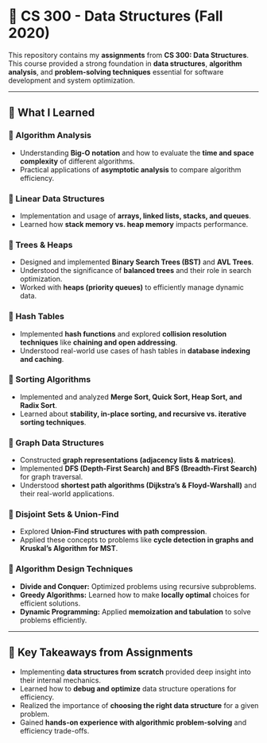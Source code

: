 # 📘 CS 300 - Data Structures (Fall 2020)

This repository contains my **assignments** from **CS 300: Data Structures**. This course provided a strong foundation in **data structures**, **algorithm analysis**, and **problem-solving techniques** essential for software development and system optimization.

---

## 📌 What I Learned

### 🔹 Algorithm Analysis  
- Understanding **Big-O notation** and how to evaluate the **time and space complexity** of different algorithms.  
- Practical applications of **asymptotic analysis** to compare algorithm efficiency.  

### 🔹 Linear Data Structures  
- Implementation and usage of **arrays, linked lists, stacks, and queues**.  
- Learned how **stack memory vs. heap memory** impacts performance.  

### 🔹 Trees & Heaps  
- Designed and implemented **Binary Search Trees (BST)** and **AVL Trees**.  
- Understood the significance of **balanced trees** and their role in search optimization.  
- Worked with **heaps (priority queues)** to efficiently manage dynamic data.  

### 🔹 Hash Tables  
- Implemented **hash functions** and explored **collision resolution techniques** like **chaining and open addressing**.  
- Understood real-world use cases of hash tables in **database indexing and caching**.  

### 🔹 Sorting Algorithms  
- Implemented and analyzed **Merge Sort, Quick Sort, Heap Sort, and Radix Sort**.  
- Learned about **stability, in-place sorting, and recursive vs. iterative sorting techniques**.  

### 🔹 Graph Data Structures  
- Constructed **graph representations (adjacency lists & matrices)**.  
- Implemented **DFS (Depth-First Search) and BFS (Breadth-First Search)** for graph traversal.  
- Understood **shortest path algorithms (Dijkstra’s & Floyd-Warshall)** and their real-world applications.  

### 🔹 Disjoint Sets & Union-Find  
- Explored **Union-Find structures with path compression**.  
- Applied these concepts to problems like **cycle detection in graphs and Kruskal’s Algorithm for MST**.  

### 🔹 Algorithm Design Techniques  
- **Divide and Conquer:** Optimized problems using recursive subproblems.  
- **Greedy Algorithms:** Learned how to make **locally optimal** choices for efficient solutions.  
- **Dynamic Programming:** Applied **memoization and tabulation** to solve problems efficiently.  

---

## 📌 Key Takeaways from Assignments
- Implementing **data structures from scratch** provided deep insight into their internal mechanics.  
- Learned how to **debug and optimize** data structure operations for efficiency.  
- Realized the importance of **choosing the right data structure** for a given problem.  
- Gained **hands-on experience with algorithmic problem-solving** and efficiency trade-offs.  
